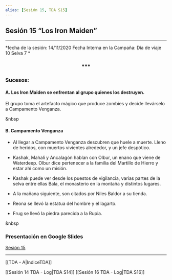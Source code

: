 ```yaml
---
alias: [Sesión 15, TDA S15]
---
```


## Sesión 15 “Los Iron Maiden”

---
 
*fecha de la sesión: 14/11/2020
Fecha Interna en la Campaña:  Día de viaje 10 Selva 7 *

<div align='center'>
<h3> *** </h3>
</div>

### Sucesos:

#### &Alpha;. Los Iron Maiden se enfrentan al grupo quienes los destruyen.
El grupo toma el artefacto mágico que produce zombies y decide llevárselo a Campamento Venganza.

&nbsp

#### &Beta;. Campamento Venganza
+ Al llegar a Campamento Venganza descubren que huele a muerte. Lleno de heridos, con muertos vivientes alrededor, y un jefe despótico.

+ Kashak, Mahali y Ancalagón hablan con Olbur, un enano que viene de Waterdeep. Olbur dice pertenecer a la familia del Martillo de Hierro y estar ahí como un misión.

+ Kashak puede ver desde los puestos de vigilancia, varias partes de la selva entre ellas Bala, el monasterio en la montaña y distintos lugares.

+ A la mañana siguiente, son citados por Niles Baldor a su tienda.

+ Reona se llevó la estatua del hombre y el lagarto. 

+ Frug se llevó la piedra parecida a la Rupia.

&nbsp


### Presentación en Google Slides
[Sesión 15](https://docs.google.com/presentation/d/1wUwDm_x2IxEiUEdjWG7a_eH4r5meshGypQEVfX41v28/edit?usp=sharing)

---

[[TDA - A|IndiceTDA]]

[[Sesión 14 TDA - Log|TDA S14]]
[[Sesión 16 TDA - Log|TDA S16]]